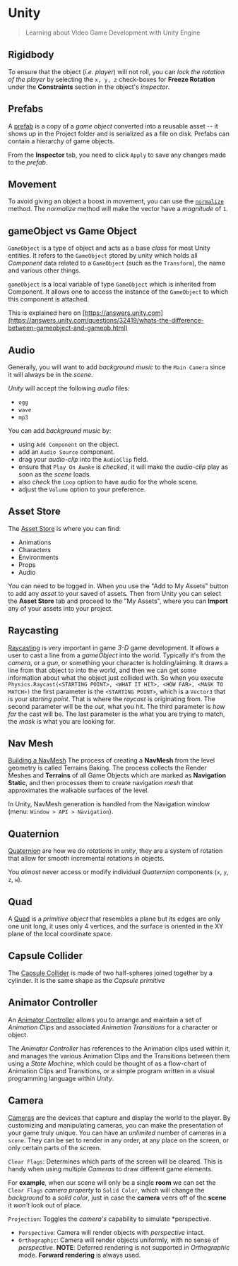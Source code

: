 


Unity
===================
> Learning about Video Game Development with Unity Engine

Rigidbody
-------------
To ensure that the object (*i.e. player*) will not roll, you can *lock the rotation of the player* by selecting the ```x, y, z``` check-boxes for **Freeze Rotation** under the **Constraints** section in the object's *inspector*.


Prefabs
-------------
A [prefab](https://docs.unity3d.com/Manual/Prefabs.html) is a copy of a *game object* converted into a reusable asset -- it shows up in the Project folder and is serialized as a file on disk. Prefabs can contain a hierarchy of game objects.

From the **Inspector** tab, you need to click ```Apply``` to save any changes made to the *prefab*.


Movement
-------------
To avoid giving an object a boost in movement, you can use the [```normalize```](https://docs.unity3d.com/ScriptReference/Vector3.Normalize.html) method. The *normalize* method will make the vector have a *magnitude* of ```1```.


gameObject vs Game Object
-------------
```GameObject``` is a type of object and acts as a base *class* for most Unity entities. It refers to the ```GameObject``` stored by unity which holds all *Component* data related to a ```GameObject``` (such as the ```Transform```), the name and various other things.

```gameObject``` is a local variable of type ```GameObject``` which is inherited from Component. It allows one to access the instance of the ```GameObject``` to which this component is attached.

This is explained here on [https://answers.unity.com](https://answers.unity.com/questions/32419/whats-the-difference-between-gameobject-and-gameob.html)


Audio
-------------
Generally, you will want to add *background music* to the ```Main Camera``` since it will always be in the *scene*.

*Unity* will accept the following *audio* files:
- ```ogg```
- ```wave```
- ```mp3```

You  can add *background music* by:
- using ```Add Component``` on the object.
- add an ```Audio Source``` component.
- drag your *audio-clip* into the ```AudioClip``` field.
- ensure that ```Play On Awake``` is *checked*, it will make the *audio-clip* play as soon as the *scene* loads.
- also *check* the ```Loop``` option to have audio for the whole scene.
- adjust the ```Volume``` option to your preference.

Asset Store
-------------
The [Asset Store](https://assetstore.unity.com) is where you can find:
-	Animations
-	Characters
-	Environments
-	Props
-	Audio

You can need to be logged in. When you use the "Add to My Assets" button to add any *asset* to your saved of assets. Then from Unity you can select the **Asset Store** tab and proceed to the "My Assets", where you can **Import** any of your assets into your project.


Raycasting
-------------
[Raycasting](https://unity3d.com/learn/tutorials/topics/physics/raycasting) is very important in game *3-D* game development. It allows a user to cast a line from a *gameObject* into the world. Typically it's from the *camera*, or a *gun*, or something your character is holding/aiming.
It draws a line from that object to into the world, and then we can get some information about what the object just collided with.
So when you execute ```Physics.Raycast(<STARTING POINT>, <WHAT IT HIT>, <HOW FAR>, <MASK TO MATCH>)``` the first parameter is the ```<STARTING POINT>```, which is a ```Vector3``` that is your *starting point*. That is where the *raycast* is originating from.
The second parameter will be the *out*, what you hit.
The third parameter is *how far* the cast will be.
The last parameter is the what you are trying to match, the *mask* is what you are looking for.


Nav Mesh
-------------
[Building a NavMesh](https://docs.unity3d.com/Manual/nav-BuildingNavMesh.html)
The process of creating a **NavMesh** from the level geometry is called Terrains Baking. The process collects the Render Meshes and **Terrains** of all Game Objects which are marked as **Navigation Static**, and then processes them to create navigation *mesh* that approximates the walkable surfaces of the level.

In Unity, NavMesh generation is handled from the Navigation window (menu: ```Window > API > Navigation```).

Quaternion
-------------
[Quaternion](https://docs.unity3d.com/ScriptReference/Quaternion.html) are how we do *rotations* in *unity*, they are a system of rotation that allow for smooth incremental rotations in objects.

You *almost* never access or modify individual *Quaternion* components (```x```, ```y```, ```z```, ```w```).


Quad
-------------
A [Quad](https://docs.unity3d.com/Manual/Example-CreatingaBillboardPlane.html) is a *primitive object* that resembles a plane but its edges are only one unit long, it uses only 4 vertices, and the surface is oriented in the XY plane of the local coordinate space.

Capsule Collider
-------------
The [Capsule Collider](https://docs.unity3d.com/Manual/class-CapsuleCollider.html) is made of two half-spheres joined together by a cylinder. It is the same shape as the *Capsule primitive*

Animator Controller
-------------
An [Animator Controller](https://docs.unity3d.com/Manual/class-AnimatorController.html) allows you to arrange and maintain a set of *Animation Clips* and associated *Animation Transitions* for a character or object.

The *Animator Controller* has references to the Animation clips used within it, and manages the various Animation Clips and the Transitions between them using a *State Machine*, which could be thought of as a flow-chart of Animation Clips and Transitions, or a simple program written in a visual programming language within *Unity*.


Camera
-------------
[Cameras](https://docs.unity3d.com/Manual/class-Camera.html) are the devices that capture and display the world to the player. By customizing and manipulating cameras, you can make the presentation of your game truly unique. You can have an *unlimited* number of cameras in a ```scene```. They can be set to render in any order, at any place on the screen, or only certain parts of the screen.

```Clear Flags```: Determines which parts of the screen will be cleared. This is handy when using multiple *Cameras* to draw different game elements.

For **example**, when our scene will only be a single **room** we can set the ```Clear Flags``` *camera property* to ```Solid Color```, which will change the *background* to a *solid color*, just in case the **camera** veers off of the **scene** it *won't* look out of place.

```Projection```: Toggles the *camera's* capability to simulate *perspective.
- ```Perspective```: Camera will render objects with *perspective* intact.
- ```Orthographic```: Camera will render objects uniformly, with no sense of *perspective*. **NOTE**: Deferred rendering is not supported in *Orthographic* mode. **Forward rendering** is always used.

